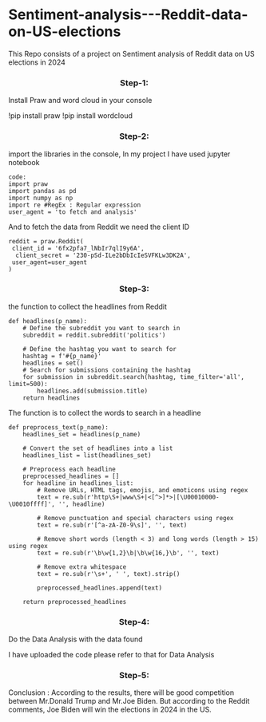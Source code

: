 # Sentiment-analysis---Reddit-data-on-US-elections
This Repo consists of a project on Sentiment analysis of Reddit data on US elections in 2024


<h3 align="center">Step-1:</h3>
Install Praw and word cloud in your console

!pip install praw
!pip install wordcloud

<h3 align="center">Step-2:</h3>

import the libraries in the console, In my project I have used jupyter notebook 

    code:
    import praw
    import pandas as pd
    import numpy as np
    import re #RegEx : Regular expression
    user_agent = 'to fetch and analysis'

And to fetch the data from Reddit we need the client ID 

    reddit = praw.Reddit(
     client_id = '6fx2pfa7_lNbIr7qlI9y6A',
      client_secret = '230-pSd-ILe2bDbIcIeSVFKLw3DK2A',
     user_agent=user_agent
    )

<h3 align="center">Step-3:</h3>

the function to collect the headlines from Reddit 

    def headlines(p_name):
        # Define the subreddit you want to search in
        subreddit = reddit.subreddit('politics')
    
        # Define the hashtag you want to search for
        hashtag = f'#{p_name}'
        headlines = set()
        # Search for submissions containing the hashtag
        for submission in subreddit.search(hashtag, time_filter='all', limit=500):
            headlines.add(submission.title)
        return headlines

The function is to collect the words to search in a headline

    def preprocess_text(p_name):
        headlines_set = headlines(p_name)
    
        # Convert the set of headlines into a list
        headlines_list = list(headlines_set)
    
        # Preprocess each headline
        preprocessed_headlines = []
        for headline in headlines_list:
            # Remove URLs, HTML tags, emojis, and emoticons using regex
            text = re.sub(r'http\S+|www\S+|<[^>]*>|[\U00010000-\U0010ffff]', '', headline)
    
            # Remove punctuation and special characters using regex
            text = re.sub(r'[^a-zA-Z0-9\s]', '', text)
    
            # Remove short words (length < 3) and long words (length > 15) using regex
            text = re.sub(r'\b\w{1,2}\b|\b\w{16,}\b', '', text)
    
            # Remove extra whitespace
            text = re.sub(r'\s+', ' ', text).strip()
    
            preprocessed_headlines.append(text)
    
        return preprocessed_headlines


<h3 align="center">Step-4:</h3>

Do the Data Analysis with the data found 

I have uploaded the code please refer to that for Data Analysis 


<h3 align="center">Step-5:</h3>

Conclusion :
According to the results, there will be good competition between Mr.Donald Trump and Mr.Joe Biden.
But according to the Reddit comments, Joe Biden will win the elections in 2024 in the US. 

